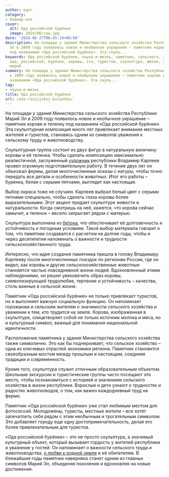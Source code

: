 ```yaml
---
author: egor
category:
- йошкар-ола
cover:
  alt: Ода российской бурёнке
  image: 2024/06/cow.jpg
date: '2024-06-27T06:45:19+00:00'
description: На площади у здания Министерства сельского хозяйства Республики Марий
  Эл в 2009 году появилось новое и необычное украшение – памятник корове и теленку
  под названием «Ода российской бурёнке». Эта скуль...
keywords: Ода российской бурёнке, наука-и-жизнь, памятник, сельского, хозяйства, республики,
  ода, российской, бурёнке, коровы, это, туристов, скульптура, жизни, здания, министерства,
  марий
summary: На площади у здания Министерства сельского хозяйства Республики Марий Эл
  в 2009 году появилось новое и необычное украшение – памятник корове и теленку под
  названием «Ода российской бурёнке». Эта скуль...
tag:
- наука-и-жизнь
title: Ода российской бурёнке
url: /oda-rossijskoj-buryonke/
---
```


На площади у здания Министерства сельского хозяйства Республики Марий Эл в 2009 году появилось новое и необычное украшение – памятник корове и теленку под названием «Ода российской бурёнке». Эта скульптурная композиция много лет привлекает внимание местных жителей и туристов, становясь одним из символов уважения к сельскому труду и животноводству.

Скульптурная группа состоит из двух фигур в натуральную величину: коровы и её теленка. Чтобы сделать композицию максимально реалистичной, заслуженный [художник](/soyuz-hudozhnikov/) республики Владимир Карпеев провел огромную подготовительную работу. В течение двух лет он объезжал фермы, делая многочисленные эскизы с натуры, чтобы точно передать все детали и особенности животных. Итог его работы – буренка, белая с серыми пятнами, выглядит как настоящая.

Выбор окраса тоже не случаен. Карпеев выбрал белый цвет с серыми пятнами специально, чтобы сделать глаза коровы более выразительными. Этот акцент придает скульптуре живости и натуральности. Когда смотришь на неё, кажется, что корова сейчас замычит, а теленок – весело запрыгает рядом с матерью.

Скульптура выполнена из [бетона](/rbc/), что обеспечивает её долговечность и устойчивость к погодным условиям. Такой выбор материала говорит о том, что памятник создавался с расчетом на долгие годы, чтобы и через десятилетия напоминать о важности и трудности сельскохозяйственного труда.

Интересно, что идея создания памятника пришла в голову Владимиру Карпееву после многочисленных поездок по регионам России, где он видел, как коровы и другие сельскохозяйственные животные становятся частью повседневной жизни людей. Вдохновленный этими наблюдениями, он решил увековечить образ коровы, символизирующей трудолюбие, терпение и устойчивость – качества, столь важные в сельской жизни.

Памятник «Ода российской бурёнке» не только привлекает туристов, но и выполняет важную социальную функцию. Он напоминает горожанам и сельским жителям о значимости сельского хозяйства и уважении к тем, кто трудится на земле. Корова, изображенная в скульптуре, олицетворяет собой не только источник молока и мяса, но и культурный символ, важный для понимания национальной идентичности.

Расположение памятника у здания Министерства сельского хозяйства также символично. Это как бы подчеркивает, что сельское хозяйство – одна из ключевых отраслей экономики региона. Памятник становится своеобразным мостом между прошлым и настоящим, соединяя традиции и современность.

Кроме того, скульптура служит отличным образовательным объектом. Школьные экскурсии и туристические группы часто посещают это место, чтобы познакомиться с историей и значением сельского хозяйства в жизни республики. Взрослые и дети узнают о трудностях и радостях животноводов, о том, как важен каждодневный труд на ферме.

Памятник «Ода российской бурёнке» уже стал любимым местом для фотосессий. Молодожены, туристы, местные жители – все хотят запечатлеть себя рядом с этим необычным и трогательным символом. Это добавляет городу еще одну достопримечательность, делая его более привлекательным для туристов.

«Ода российской бурёнке» – это не просто скульптура, а значимый культурный объект, который вызывает гордость у жителей республики и уважение у гостей. Он напоминает о важности сельского труда и животноводства, [о любви к родной земле](/akpars/) и её обитателям. В ближайшие годы памятник наверняка станет одним из главных символов Марий Эл, объединяя поколения и вдохновляя на новые достижения.